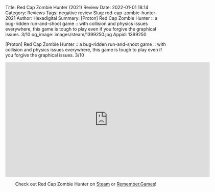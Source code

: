Title: Red Cap Zombie Hunter (2021) Review
Date: 2022-01-01 18:14
Category: Reviews
Tags: negative review
Slug: red-cap-zombie-hunter-2021
Author: Hexadigital
Summary: [Proton] Red Cap Zombie Hunter :: a bug-ridden run-and-shoot game :: with collision and physics issues everywhere, this game is tough to play even if you forgive the graphical issues. 3/10
og_image: images/steam/1399250.jpg
Appid: 1399250

[Proton] Red Cap Zombie Hunter :: a bug-ridden run-and-shoot game :: with collision and physics issues everywhere, this game is tough to play even if you forgive the graphical issues. 3/10

<center><iframe src="https://www.youtube.com/embed/LcK-SW3HVVA?feature=oembed" allow="accelerometer; autoplay; encrypted-media; gyroscope; picture-in-picture" width="640" height="360" frameborder="0"></iframe>

Check out Red Cap Zombie Hunter on [Steam](https://store.steampowered.com/app/1399250/?curator_clanid=34633900) or [Remember.Games](https://remember.games/game/1935/)!</center>
